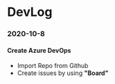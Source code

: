 # DevLog

### 2020-10-8
#### Create Azure DevOps
- Import Repo from Github
- Create issues by using **"Board"**